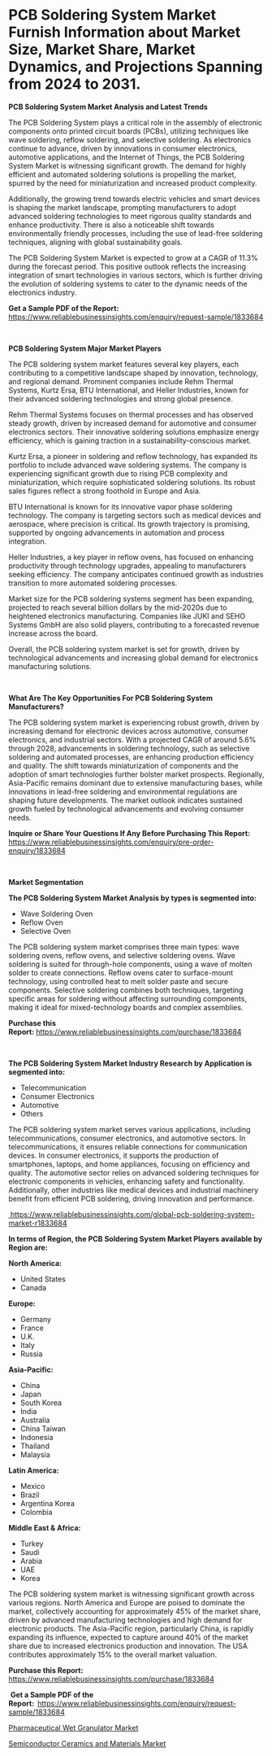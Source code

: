 <p><h1>PCB Soldering System Market Furnish Information about Market Size, Market Share, Market Dynamics, and Projections Spanning from 2024 to 2031.</h1></p><p><strong>PCB Soldering System Market Analysis and Latest Trends</strong></p>
<p><p>The PCB Soldering System plays a critical role in the assembly of electronic components onto printed circuit boards (PCBs), utilizing techniques like wave soldering, reflow soldering, and selective soldering. As electronics continue to advance, driven by innovations in consumer electronics, automotive applications, and the Internet of Things, the PCB Soldering System Market is witnessing significant growth. The demand for highly efficient and automated soldering solutions is propelling the market, spurred by the need for miniaturization and increased product complexity. </p><p>Additionally, the growing trend towards electric vehicles and smart devices is shaping the market landscape, prompting manufacturers to adopt advanced soldering technologies to meet rigorous quality standards and enhance productivity. There is also a noticeable shift towards environmentally friendly processes, including the use of lead-free soldering techniques, aligning with global sustainability goals.</p><p>The PCB Soldering System Market is expected to grow at a CAGR of 11.3% during the forecast period. This positive outlook reflects the increasing integration of smart technologies in various sectors, which is further driving the evolution of soldering systems to cater to the dynamic needs of the electronics industry.</p></p>
<p><strong>Get a Sample PDF of the Report:&nbsp;</strong> <a href="https://www.reliablebusinessinsights.com/enquiry/request-sample/1833684?utm_campaign=63&utm_medium=2&utm_source=Github&utm_content=ia&utm_term=01012025&utm_id=pcb-soldering-system">https://www.reliablebusinessinsights.com/enquiry/request-sample/1833684</a></p>
<p>&nbsp;</p>
<p><strong>PCB Soldering System Major Market Players</strong></p>
<p><p>The PCB soldering system market features several key players, each contributing to a competitive landscape shaped by innovation, technology, and regional demand. Prominent companies include Rehm Thermal Systems, Kurtz Ersa, BTU International, and Heller Industries, known for their advanced soldering technologies and strong global presence.</p><p>Rehm Thermal Systems focuses on thermal processes and has observed steady growth, driven by increased demand for automotive and consumer electronics sectors. Their innovative soldering solutions emphasize energy efficiency, which is gaining traction in a sustainability-conscious market.</p><p>Kurtz Ersa, a pioneer in soldering and reflow technology, has expanded its portfolio to include advanced wave soldering systems. The company is experiencing significant growth due to rising PCB complexity and miniaturization, which require sophisticated soldering solutions. Its robust sales figures reflect a strong foothold in Europe and Asia.</p><p>BTU International is known for its innovative vapor phase soldering technology. The company is targeting sectors such as medical devices and aerospace, where precision is critical. Its growth trajectory is promising, supported by ongoing advancements in automation and process integration.</p><p>Heller Industries, a key player in reflow ovens, has focused on enhancing productivity through technology upgrades, appealing to manufacturers seeking efficiency. The company anticipates continued growth as industries transition to more automated soldering processes.</p><p>Market size for the PCB soldering systems segment has been expanding, projected to reach several billion dollars by the mid-2020s due to heightened electronics manufacturing. Companies like JUKI and SEHO Systems GmbH are also solid players, contributing to a forecasted revenue increase across the board.</p><p>Overall, the PCB soldering system market is set for growth, driven by technological advancements and increasing global demand for electronics manufacturing solutions.</p></p>
<p>&nbsp;</p>
<p><strong>What Are The Key Opportunities For PCB Soldering System Manufacturers?</strong></p>
<p><p>The PCB soldering system market is experiencing robust growth, driven by increasing demand for electronic devices across automotive, consumer electronics, and industrial sectors. With a projected CAGR of around 5.6% through 2028, advancements in soldering technology, such as selective soldering and automated processes, are enhancing production efficiency and quality. The shift towards miniaturization of components and the adoption of smart technologies further bolster market prospects. Regionally, Asia-Pacific remains dominant due to extensive manufacturing bases, while innovations in lead-free soldering and environmental regulations are shaping future developments. The market outlook indicates sustained growth fueled by technological advancements and evolving consumer needs.</p></p>
<p><strong>Inquire or Share Your Questions If Any Before Purchasing This Report:</strong> <a href="https://www.reliablebusinessinsights.com/enquiry/pre-order-enquiry/1833684?utm_campaign=63&utm_medium=2&utm_source=Github&utm_content=ia&utm_term=01012025&utm_id=pcb-soldering-system">https://www.reliablebusinessinsights.com/enquiry/pre-order-enquiry/1833684</a></p>
<p>&nbsp;</p>
<p><strong>Market Segmentation</strong></p>
<p><strong>The PCB Soldering System Market Analysis by types is segmented into:</strong></p>
<p><ul><li>Wave Soldering Oven</li><li>Reflow Oven</li><li>Selective Oven</li></ul></p>
<p><p>The PCB soldering system market comprises three main types: wave soldering ovens, reflow ovens, and selective soldering ovens. Wave soldering is suited for through-hole components, using a wave of molten solder to create connections. Reflow ovens cater to surface-mount technology, using controlled heat to melt solder paste and secure components. Selective soldering combines both techniques, targeting specific areas for soldering without affecting surrounding components, making it ideal for mixed-technology boards and complex assemblies.</p></p>
<p><strong>Purchase this Report:&nbsp;</strong><a href="https://www.reliablebusinessinsights.com/purchase/1833684?utm_campaign=63&utm_medium=2&utm_source=Github&utm_content=ia&utm_term=01012025&utm_id=pcb-soldering-system">https://www.reliablebusinessinsights.com/purchase/1833684</a></p>
<p>&nbsp;</p>
<p><strong>The PCB Soldering System Market Industry Research by Application is segmented into:</strong></p>
<p><ul><li>Telecommunication</li><li>Consumer Electronics</li><li>Automotive</li><li>Others</li></ul></p>
<p><p>The PCB soldering system market serves various applications, including telecommunications, consumer electronics, and automotive sectors. In telecommunications, it ensures reliable connections for communication devices. In consumer electronics, it supports the production of smartphones, laptops, and home appliances, focusing on efficiency and quality. The automotive sector relies on advanced soldering techniques for electronic components in vehicles, enhancing safety and functionality. Additionally, other industries like medical devices and industrial machinery benefit from efficient PCB soldering, driving innovation and performance.</p></p>
<p><a href="https://www.reliablebusinessinsights.com/global-pcb-soldering-system-market-r1833684?utm_campaign=63&utm_medium=2&utm_source=Github&utm_content=ia&utm_term=01012025&utm_id=pcb-soldering-system">&nbsp;https://www.reliablebusinessinsights.com/global-pcb-soldering-system-market-r1833684</a></p>
<p><strong>In terms of Region, the PCB Soldering System Market Players available by Region are:</strong></p>
<p>
    <p> <strong> North America: </strong>
        <ul>
            <li>United States</li>
            <li>Canada</li>
        </ul>
        </p> 
    <p> <strong> Europe: </strong>
        <ul>
            <li>Germany</li>
            <li>France</li>
            <li>U.K.</li>
            <li>Italy</li>
            <li>Russia</li>
        </ul>
        </p> 
    <p> <strong> Asia-Pacific: </strong>
        <ul>
            <li>China</li>
            <li>Japan</li>
            <li>South Korea</li>
            <li>India</li>
            <li>Australia</li>
            <li>China Taiwan</li>
            <li>Indonesia</li>
            <li>Thailand</li>
            <li>Malaysia</li>
        </ul>
        </p> 
    <p> <strong> Latin America: </strong>
        <ul>
            <li>Mexico</li>
            <li>Brazil</li>
            <li>Argentina Korea</li>
            <li>Colombia</li>
        </ul>
        </p> 
    <p> <strong> Middle East & Africa: </strong>
        <ul>
            <li>Turkey</li>
            <li>Saudi</li>
            <li>Arabia</li>
            <li>UAE</li>
            <li>Korea</li>
        </ul>
    </p>
    </p>
<p><p>The PCB soldering system market is witnessing significant growth across various regions. North America and Europe are poised to dominate the market, collectively accounting for approximately 45% of the market share, driven by advanced manufacturing technologies and high demand for electronic products. The Asia-Pacific region, particularly China, is rapidly expanding its influence, expected to capture around 40% of the market share due to increased electronics production and innovation. The USA contributes approximately 15% to the overall market valuation.</p></p>
<p><strong>Purchase this Report: </strong><a href="https://www.reliablebusinessinsights.com/purchase/1833684?utm_campaign=63&utm_medium=2&utm_source=Github&utm_content=ia&utm_term=01012025&utm_id=pcb-soldering-system">https://www.reliablebusinessinsights.com/purchase/1833684</a></p>
<p>&nbsp;<strong>Get a Sample PDF of the Report:&nbsp;&nbsp;</strong><a href="https://www.reliablebusinessinsights.com/enquiry/request-sample/1833684?utm_campaign=63&utm_medium=2&utm_source=Github&utm_content=ia&utm_term=01012025&utm_id=pcb-soldering-system">https://www.reliablebusinessinsights.com/enquiry/request-sample/1833684</a></p>
<p><strong></strong></p>
<p><p><a href="https://github.com/organophelia8282/Market-Research-Report-List-1/blob/main/pharmaceutical-wet-granulator-market.md?utm_campaign=63&utm_medium=2&utm_source=Github&utm_content=ia&utm_term=01012025&utm_id=pcb-soldering-system">Pharmaceutical Wet Granulator Market</a></p><p><a href="https://github.com/jamastodola515/Market-Research-Report-List-1/blob/main/semiconductor-ceramics-and-materials-market.md?utm_campaign=63&utm_medium=2&utm_source=Github&utm_content=ia&utm_term=01012025&utm_id=pcb-soldering-system">Semiconductor Ceramics and Materials Market</a></p></p>